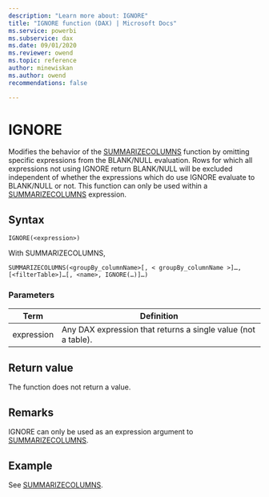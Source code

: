```yaml
---
description: "Learn more about: IGNORE"
title: "IGNORE function (DAX) | Microsoft Docs"
ms.service: powerbi 
ms.subservice: dax 
ms.date: 09/01/2020
ms.reviewer: owend
ms.topic: reference
author: minewiskan
ms.author: owend 
recommendations: false

---
```

# IGNORE

Modifies the behavior of the [SUMMARIZECOLUMNS](summarizecolumns-function-dax.md) function by omitting specific expressions from the BLANK/NULL evaluation. Rows for which all expressions not using IGNORE return BLANK/NULL will be excluded independent of whether the expressions which do use IGNORE evaluate to BLANK/NULL or not. This function can only be used within a [SUMMARIZECOLUMNS](summarizecolumns-function-dax.md) expression.
  
## Syntax  
  
```dax
IGNORE(<expression>)
```

With SUMMARIZECOLUMNS,
  
```dax
SUMMARIZECOLUMNS(<groupBy_columnName>[, < groupBy_columnName >]…, [<filterTable>]…[, <name>, IGNORE(…)]…)
```  
  
### Parameters  

|Term|Definition|  
|--------|--------------|  
|expression|Any DAX expression that returns a single value (not a table).|

## Return value

The function does not return a value.
  
## Remarks  

IGNORE can only be used as an expression argument to [SUMMARIZECOLUMNS](summarizecolumns-function-dax.md).  

## Example

See [SUMMARIZECOLUMNS](summarizecolumns-function-dax.md).
